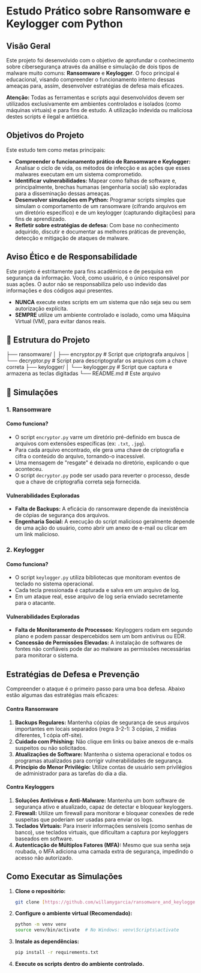 # Estudo Prático sobre Ransomware e Keylogger com Python

## Visão Geral

Este projeto foi desenvolvido com o objetivo de aprofundar o conhecimento sobre cibersegurança através da análise e simulação de dois tipos de malware muito comuns: **Ransomware** e **Keylogger**. O foco principal é educacional, visando compreender o funcionamento interno dessas ameaças para, assim, desenvolver estratégias de defesa mais eficazes.

**Atenção:** Todas as ferramentas e scripts aqui desenvolvidos devem ser utilizados exclusivamente em ambientes controlados e isolados (como máquinas virtuais) e para fins de estudo. A utilização indevida ou maliciosa destes scripts é ilegal e antiética.

## Objetivos do Projeto

Este estudo tem como metas principais:

- **Compreender o funcionamento prático de Ransomware e Keylogger:** Analisar o ciclo de vida, os métodos de infecção e as ações que esses malwares executam em um sistema comprometido.
- **Identificar vulnerabilidades:** Mapear como falhas de software e, principalmente, brechas humanas (engenharia social) são exploradas para a disseminação dessas ameaças.
- **Desenvolver simulações em Python:** Programar scripts simples que simulam o comportamento de um ransomware (cifrando arquivos em um diretório específico) e de um keylogger (capturando digitações) para fins de aprendizado.
- **Refletir sobre estratégias de defesa:** Com base no conhecimento adquirido, discutir e documentar as melhores práticas de prevenção, detecção e mitigação de ataques de malware.

## Aviso Ético e de Responsabilidade

Este projeto é estritamente para fins acadêmicos e de pesquisa em segurança da informação. Você, como usuário, é o único responsável por suas ações. O autor não se responsabiliza pelo uso indevido das informações e dos códigos aqui presentes.

- **NUNCA** execute estes scripts em um sistema que não seja seu ou sem autorização explícita.
- **SEMPRE** utilize um ambiente controlado e isolado, como uma Máquina Virtual (VM), para evitar danos reais.

## 📁 Estrutura do Projeto

├── ransomware/
│   ├── encryptor.py         # Script que criptografa arquivos
│   └── decryptor.py         # Script para descriptografar os arquivos com a chave correta
├── keylogger/
│   └── keylogger.py         # Script que captura e armazena as teclas digitadas
└── README.md                # Este arquivo



## 🤖 Simulações

### 1. Ransomware
#### **Como funciona?**
- O script `encryptor.py` varre um diretório pré-definido em busca de arquivos com extensões específicas (ex: `.txt`, `.jpg`).
- Para cada arquivo encontrado, ele gera uma chave de criptografia e cifra o conteúdo do arquivo, tornando-o inacessível.
- Uma mensagem de "resgate" é deixada no diretório, explicando o que aconteceu.
- O script `decryptor.py` pode ser usado para reverter o processo, desde que a chave de criptografia correta seja fornecida.

#### **Vulnerabilidades Exploradas**
- **Falta de Backups:** A eficácia do ransomware depende da inexistência de cópias de segurança dos arquivos.
- **Engenharia Social:** A execução do script malicioso geralmente depende de uma ação do usuário, como abrir um anexo de e-mail ou clicar em um link malicioso.

### 2. Keylogger
#### **Como funciona?**
- O script `keylogger.py` utiliza bibliotecas que monitoram eventos de teclado no sistema operacional.
- Cada tecla pressionada é capturada e salva em um arquivo de log.
- Em um ataque real, esse arquivo de log seria enviado secretamente para o atacante.

#### **Vulnerabilidades Exploradas**
- **Falta de Monitoramento de Processos:** Keyloggers rodam em segundo plano e podem passar despercebidos sem um bom antivírus ou EDR.
- **Concessão de Permissões Elevadas:** A instalação de softwares de fontes não confiáveis pode dar ao malware as permissões necessárias para monitorar o sistema.

## Estratégias de Defesa e Prevenção

Compreender o ataque é o primeiro passo para uma boa defesa. Abaixo estão algumas das estratégias mais eficazes:

#### Contra Ransomware
1.  **Backups Regulares:** Mantenha cópias de segurança de seus arquivos importantes em locais separados (regra 3-2-1: 3 cópias, 2 mídias diferentes, 1 cópia off-site).
2.  **Cuidado com Phishing:** Não clique em links ou baixe anexos de e-mails suspeitos ou não solicitados.
3.  **Atualizações de Software:** Mantenha o sistema operacional e todos os programas atualizados para corrigir vulnerabilidades de segurança.
4.  **Princípio do Menor Privilégio:** Utilize contas de usuário sem privilégios de administrador para as tarefas do dia a dia.

#### Contra Keyloggers
1.  **Soluções Antivírus e Anti-Malware:** Mantenha um bom software de segurança ativo e atualizado, capaz de detectar e bloquear keyloggers.
2.  **Firewall:** Utilize um firewall para monitorar e bloquear conexões de rede suspeitas que poderiam ser usadas para enviar os logs.
3.  **Teclados Virtuais:** Para inserir informações sensíveis (como senhas de banco), use teclados virtuais, que dificultam a captura por keyloggers baseados em software.
4.  **Autenticação de Múltiplos Fatores (MFA):** Mesmo que sua senha seja roubada, o MFA adiciona uma camada extra de segurança, impedindo o acesso não autorizado.

## Como Executar as Simulações

1.  **Clone o repositório:**
    ```bash
    git clone [https://github.com/willamygarcia/ransomware_and_keylogger.git](https://github.com/willamygarcia/ransomware_and_keylogger.git)
    ```
2.  **Configure o ambiente virtual (Recomendado):**
    ```bash
    python -m venv venv
    source venv/bin/activate  # No Windows: venv\Scripts\activate
    ```
3.  **Instale as dependências:**
    ```bash
    pip install -r requirements.txt
    ```

4.  **Execute os scripts dentro do ambiente controlado.**
